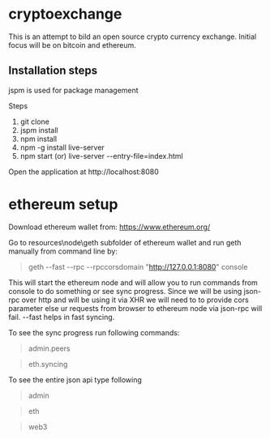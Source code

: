 # cryptoexchange

This is an attempt to bild an open source crypto currency exchange. Initial focus will be on bitcoin and ethereum.

## Installation steps

jspm is used for package management

Steps

1. git clone <this repo URL>
2. jspm install
3. npm install
4. npm -g install live-server
5. npm start (or) live-server --entry-file=index.html

Open the application at http://localhost:8080

# ethereum setup
Download ethereum wallet from: https://www.ethereum.org/

Go to resources\node\geth subfolder of ethereum wallet and run geth manually from command line by:

> geth --fast --rpc --rpccorsdomain "http://127.0.0.1:8080" console

This will start the ethereum node and will allow you to run commands from console to do something or see sync progress. Since we will be using json-rpc over http and will be using it via XHR we will need to to provide cors parameter else ur requests from browser to ethereum node via json-rpc will fail. --fast helps in fast syncing.

To see the sync progress run following commands:

> admin.peers

> eth.syncing

To see the entire json api type following

> admin

> eth

> web3